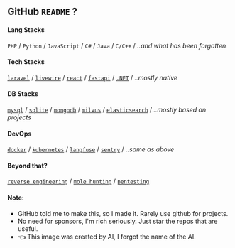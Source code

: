 ## GitHub `README` ? 

#### Lang Stacks
`PHP` / `Python` / `JavaScript` / `C#` / `Java` / `C/C++` / *..and what has been forgotten*

#### Tech Stacks
[`laravel`](https://github.com/laravel/laravel) / [`livewire`](https://github.com/livewire/livewire) / [`react`](https://github.com/facebook/react) / [`fastapi`](https://github.com/fastapi/fastapi) / [`.NET`](https://dot.net/) / *..mostly native*

#### DB Stacks
[`mysql`](https://www.mysql.com/) / [`sqlite`](https://sqlite.org/) / [`mongodb`](https://www.mongodb.com/) / [`milvus`](https://github.com/milvus-io/milvus) / [`elasticsearch`](https://github.com/elastic/elasticsearch) / *..mostly based on projects*

#### DevOps
[`docker`](https://www.docker.com/) / [`kubernetes`](https://kubernetes.io/) / [`langfuse`](https://github.com/langfuse/langfuse) / [`sentry`](https://github.com/getsentry/sentry) / *..same as above*

#### Beyond that?
[`reverse engineering`](https://en.wikipedia.org/wiki/Reverse_engineering) / [`mole hunting`](https://www.google.com/search?q=mole+hunting) / [`pentesting`](https://en.wikipedia.org/wiki/Penetration_test)

#### Note:
- GitHub told me to make this, so I made it. Rarely use github for projects.
- No need for sponsors, I'm rich seriously. Just star the repos that are useful.
- 👈 This image was created by AI, I forgot the name of the AI.
